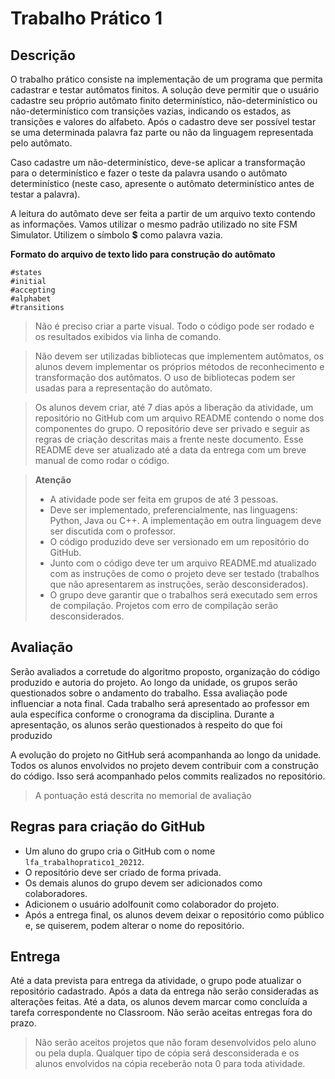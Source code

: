 # Trabalho Prático 1
## Descrição
O trabalho prático consiste na implementação de um programa que permita cadastrar e testar autômatos finitos. A solução deve permitir que o usuário cadastre seu próprio autômato finito determinístico, não-determinístico ou não-determinístico com transições vazias, indicando os estados, as transições e valores do alfabeto. Após o cadastro deve ser possível testar se uma determinada palavra faz parte ou não da linguagem representada pelo autômato.

Caso cadastre um não-determinístico, deve-se aplicar a transformação para o determinístico e fazer o teste da palavra usando o autômato determinístico (neste caso, apresente o autômato determinístico antes de testar a palavra).

A leitura do autômato deve ser feita a partir de um arquivo texto contendo as informações. Vamos utilizar o mesmo padrão utilizado no site FSM Simulator. Utilizem o símbolo **$** como palavra vazia.

**Formato do arquivo de texto lido para construção do autômato**

```
#states
#initial
#accepting
#alphabet
#transitions
```

> Não é preciso criar a parte visual. Todo o código pode ser rodado e os resultados exibidos via linha de comando.

> Não devem ser utilizadas bibliotecas que implementem autômatos, os alunos devem implementar os próprios métodos de reconhecimento e transformação dos autômatos. O uso de bibliotecas podem ser usadas para a representação do autômato.

> Os alunos devem criar, até 7 dias após a liberação da atividade, um repositório no GitHub com um arquivo README contendo o nome dos componentes do grupo. O repositório deve ser privado e seguir as regras de criação descritas mais a frente neste documento. Esse README deve ser atualizado até a data da entrega com um breve manual de como rodar o código.

> **Atenção**
> * A atividade pode ser feita em grupos de até 3 pessoas.
> * Deve ser implementado, preferencialmente, nas linguagens: Python, Java ou C++. A implementação em outra linguagem deve ser discutida com o professor.
> * O código produzido deve ser versionado em um repositório do GitHub.
> * Junto com o código deve ter um arquivo README.md atualizado com as instruções de como o projeto deve ser testado (trabalhos que não apresentarem as instruções, serão desconsiderados).
> * O grupo deve garantir que o trabalhos será executado sem erros de compilação. Projetos com erro de compilação serão desconsiderados.

## Avaliação
Serão avaliados a corretude do algoritmo proposto, organização do código produzido e autoria do projeto. Ao longo da unidade, os grupos serão questionados sobre o andamento do trabalho. Essa avaliação pode influenciar a nota final. Cada trabalho será apresentado ao professor em aula específica conforme o cronograma da disciplina. Durante a apresentação, os alunos serão questionados à respeito do que foi produzido

A evolução do projeto no GitHub será acompanhanda ao longo da unidade. Todos os alunos envolvidos no projeto devem contribuir com a construção do código. Isso será acompanhado pelos commits realizados no repositório.

> A pontuação está descrita no memorial de avaliação

## Regras para criação do GitHub
* Um aluno do grupo cria o GitHub com o nome `lfa_trabalhopratico1_20212`.
* O repositório deve ser criado de forma privada.
* Os demais alunos do grupo devem ser adicionados como colaboradores.
* Adicionem o usuário adolfounit como colaborador do projeto.
* Após a entrega final, os alunos devem deixar o repositório como público e, se quiserem, podem alterar o nome do repositório.
## Entrega
Até a data prevista para entrega da atividade, o grupo pode atualizar o repositório cadastrado. Após a data da entrega não serão consideradas as alterações feitas. Até a data, os alunos devem marcar como concluída a tarefa correspondente no Classroom. Não serão aceitas entregas fora do prazo.

> Não serão aceitos projetos que não foram desenvolvidos pelo aluno ou pela dupla. Qualquer tipo de cópia será desconsiderada e os alunos envolvidos na cópia receberão nota 0 para toda atividade.

